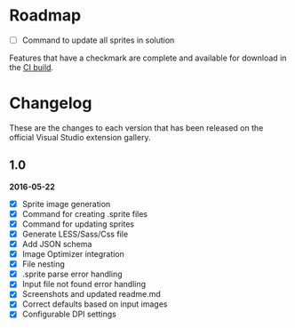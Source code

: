 # Roadmap

- [ ] Command to update all sprites in solution

Features that have a checkmark are complete and available for
download in the
[CI build](http://vsixgallery.com/extension/cd92c0c6-2c32-49a3-83ca-0dc767c7d78e/).

# Changelog

These are the changes to each version that has been released
on the official Visual Studio extension gallery.

## 1.0

**2016-05-22**

- [x] Sprite image generation
- [x] Command for creating .sprite files
- [x] Command for updating sprites
- [x] Generate LESS/Sass/Css file
- [x] Add JSON schema
- [x] Image Optimizer integration
- [x] File nesting
- [x] .sprite parse error handling
- [x] Input file not found error handling
- [x] Screenshots and updated readme.md
- [x] Correct defaults based on input images
- [x] Configurable DPI settings